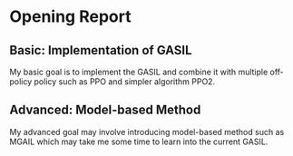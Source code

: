 # Opening Report

## Basic: Implementation of GASIL

My basic goal is to implement the GASIL and combine it with multiple off-policy
policy such as PPO and simpler algorithm PPO2.

## Advanced: Model-based Method

My advanced goal may involve introducing model-based method such as MGAIL
which may take me some time to learn into the current GASIL.
